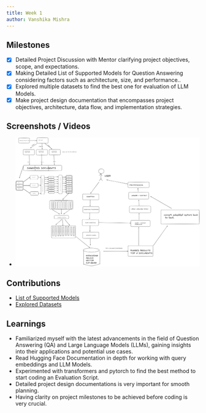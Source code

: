 ```yaml
---
title: Week 1
author: Vanshika Mishra
---
```


## Milestones
- [x] Detailed Project Discussion with Mentor clarifying project objectives, scope, and expectations.
- [x] Making Detailed List of Supported Models for Question Answering  considering factors such as architecture, size, and performance..
- [x] Explored multiple datasets to find the best one for evaluation of LLM Models.
- [x] Make project design documentation that encompasses project objectives, architecture, data flow, and implementation strategies.

## Screenshots / Videos 
- ![Project Design](../Assets/Document_QA.jpg)

## Contributions
- [List of Supported Models](https://github.com/vanshika230/C4GT/blob/main/Data/supported_models%20(1).xlsx)
- [Explored Datasets](https://drive.google.com/drive/folders/19DlVyZLz8iClaoVqUyldW7TI7IOTcSTn?usp=sharing)

## Learnings
- Familiarized myself with the latest advancements in the field of Question Answering (QA) and Large Language Models (LLMs), gaining insights into their applications and potential use cases.
- Read Hugging Face Documentation in depth for working with query embeddings and LLM Models. 
- Experimented with transformers and pytorch to find the best method to start coding an Evaluation Script. 
- Detailed project design documentations is very important for smooth planning. 
- Having clarity on project milestones to be achieved before coding is very crucial. 
